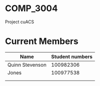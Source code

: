 # COMP_3004
Project cuACS

# Current Members
| Name                    | Student numbers          |
|-------------------------|--------------------------|
| Quinn Stevenson         | 100982306                |
| Jones			              | 100977538                |
|                         |                          |
|                         |                          |
